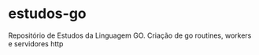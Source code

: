 # estudos-go
Repositório de Estudos da Linguagem GO. Criação de go routines, workers e servidores http
